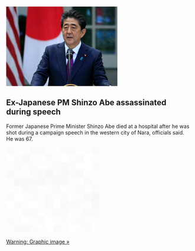 
![Ex-Japanese PM Shinzo Abe assassinated during speech](./20220708115906.png)
## Ex-Japanese PM Shinzo Abe assassinated during speech

Former Japanese Prime Minister Shinzo Abe died at a hospital after he was shot during a campaign speech in the western city of Nara, officials said. He was 67.

![pic](../square_bg.png)

[Warning: Graphic image »](https://www.yahoo.com/news/japan-ex-leader-abe-reportedly-031004756.html)
